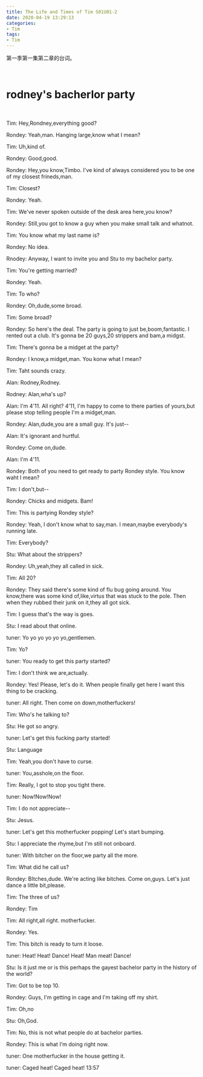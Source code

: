 ```yaml
---
title: The Life and Times of Tim S01U01-2
date: 2020-04-19 13:29:13
categories:
- Tim
tags:
- Tim
---
```

第一季第一集第二章的台词。

<!-- more -->

<br/>

# rodney's bacherlor party

<br/>

Tim: Hey,Rondney,everything good?

Rondey: Yeah,man. Hanging large,know what I mean?

Tim: Uh,kind of.

Rondey: Good,good.

Rondey: Hey,you know,Timbo. I've kind of always considered you to be one of my closest frineds,man.

Tim: Closest?

Rondey: Yeah.

Tim: We've never spoken outside of the desk area here,you know?

Rondey: Still,you got to know a guy when you make small talk and whatnot.

Tim: You know what my last name is?

Rondey: No idea.

Rnodey: Anyway, I want to invite you and Stu to my bachelor party.

Tim: You're getting married?

Rondey: Yeah.

Tim: To who?

Rondey: Oh,dude,some broad.

Tim: Some broad?

Rondey: So here's the deal. The party is going to just be,boom,fantastic. I rented out a club. It's gonna be 20 guys,20 strippers and bam,a midgst.

Tim: There's gonna be a midget at the party?

Rondey: I know,a midget,man. You konw what I mean?

Tim: Taht sounds crazy.

Alan: Rodney,Rodney.

Rodney: Alan,wha's up?

Alan: I'm 4'11. All right? 4'11, I'm happy to come to there parties of yours,but please stop telling people I'm a midget,man.

Rondey: Alan,dude,you are a small guy. It's just--

Alan: It's ignorant and hurtful.

Rondey: Come on,dude.

Alan: I'm 4'11.

Rondey: Both of you need to get ready to party Rondey style. You know waht I mean?

Tim: I don't,but--

Rondey: Chicks and midgets. Bam!

Tim: This is partying Rondey style?

Rondey: Yeah, I don't know what to say,man. I mean,maybe everybody's running late.

Tim: Everybody?

Stu: What about the strippers?

Rondey: Uh,yeah,they all called in sick.

Tim: All 20?

Rondey: They said there's some kind of flu bug going around. You know,there was some kind of,like,virtus that was stuck to the pole. Then when they rubbed their junk on it,they all got sick.

Tim: I guess that's the way is goes.

Stu: I read about that online.

tuner: Yo yo yo yo yo yo,gentlemen.

Tim: Yo?

tuner: You ready to get this party started?

Tim: I don't think we are,actually.

Rondey: Yes! Please, let's do it. When people finally get here I want this thing to be cracking.

tuner: All right. Then come on down,motherfuckers!

Tim: Who's he talking to?

Stu: He got so angry.

tuner: Let's get this fucking party started!

Stu: Language

Tim: Yeah,you don't have to curse.

tuner: You,asshole,on the floor.

Tim: Really, I got to stop you tight there.

tuner: Now!Now!Now!

Tim: I do not appreciate--

Stu: Jesus.

tuner: Let's get this motherfucker popping! Let's start bumping.

Stu: I appreciate the rhyme,but I'm still not onboard.

tuner: With bitcher on the floor,we party all the more.

Tim: What did he call us?

Rondey: BItches,dude. We're acting like bitches. Come on,guys. Let's just dance a little bit,please.

Tim: The three of us?

Rondey: Tim

Tim: All right,all right. motherfucker.

Rondey: Yes.

Tim: This bitch is ready to turn it loose.

tuner: Heat! Heat! Dance! Heat! Man meat! Dance!

Stu: Is it just me or is this perhaps the gayest bachelor party in the history of the world?

Tim: Got to be top 10.

Rondey: Guys, I'm getting in cage and I'm taking off my shirt.

Tim: Oh,no

Stu: Oh,God.

Tim: No, this is not what people do at bachelor parties.

Rondey: This is what I'm doing right now.

tuner: One motherfucker in the house getting it.

tuner: Caged heat! Caged heat! 13:57











